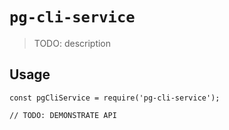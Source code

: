 # `pg-cli-service`

> TODO: description

## Usage

```
const pgCliService = require('pg-cli-service');

// TODO: DEMONSTRATE API
```
